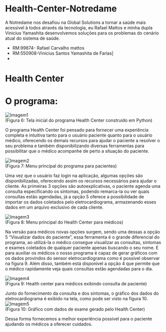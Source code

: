 # Health-Center-Notredame
A Notredame nos desafiou na Global Solutions a tornar a saúde mais acessível à todos através da tecnologia, eu Rafael Mattos e minha dupla Vinicius Yamashita desenvolvemos soluções para os problemas do cenário atual do sistema de saúde.

- RM:99874- Rafael Carvalho mattos
- RM:550908-Vinicius Santos Yamashita de Farias]
- 

# **Health Center**

# **O programa:**

![Imagem1](https://github.com/rcm2005/Health-Center-Notredame/assets/68041167/ef843ab5-93a9-485c-9029-72bbbff23864)
 <br>          (Figura 6: Tela inicial do programa Health Center construído em Python)

O programa Health Center foi pensado para fornecer uma experiência completa e intuitiva tanto para o usuário paciente quanto para o usuário médico, oferecendo os demais recursos para ajudar o paciente a resolver o seu problema e também disponibilizando diversas ferramentas para possibilitar que o médico acompanhe de perto a situação do paciente.  <br> 

![Imagem2](https://github.com/rcm2005/Health-Center-Notredame/assets/68041167/6c9971cf-b886-4da0-93a3-b2184ce185c2) <br>
(Figura 7: Menu principal do programa para pacientes)

Uma vez que o usuário faz login na aplicação, algumas opções são disponibilizadas, oferecendo assim os recursos necessários para ajudar o cliente. As primeiras 3 opções são autoexplicativas, o paciente agenda uma consulta especificando os sintomas, podendo remarca-la ou ver quais consultas estão agendadas, já a opção 5 oferece a possibilidade de importar os dados coletados pelo eletrocardiograma, armazenando esses dados em um arquivo exclusivo de cada cliente. <br> 

![Imagem3](https://github.com/rcm2005/Health-Center-Notredame/assets/68041167/11974f8c-2ca0-4c2a-9236-11502feaaabb)
<br>
(Figura 8: Menu principal do Health Center para médicos)

Na versão para médicos novas opções surgem, sendo uma dessas a opção 5 “Visualizar dados do paciente”, essa ferramenta é o grande diferencial do programa, ao utilizá-la o médico consegue visualizar as consultas, sintomas e exames coletados de qualquer paciente apenas buscando o seu nome. E para auxiliar os médicos o nosso programa é capaz de gerar gráficos com os dados provindos do sensor eletrocardiograma como é possível observar na figura 9. Além disso, também está disponível a opção 4 que permite que o médico rapidamente veja quais consultas estão agendadas para o dia. <br> 

![Imagem4](https://github.com/rcm2005/Health-Center-Notredame/assets/68041167/dfc7980a-e36e-468f-ac81-c3c4989bd042)
<br>
(Figura 9: Health center para médicos exibindo consulta de paciente)

Junto do fornecimento da consulta e dos sintomas, o gráfico dos dados do eletrocardiograma é exibido na tela, como pode ser visto na figura 10. <br> 
![Imagem5](https://github.com/rcm2005/Health-Center-Notredame/assets/68041167/7afb5f5a-ede6-4252-974f-5fd10294fa0c)
<br>
(Figura 10: Gráfico com dados de exame gerado pelo Health Center)

Dessa forma fornecemos a melhor experiência possível para o paciente ajudando os médicos a oferecer cuidados.

